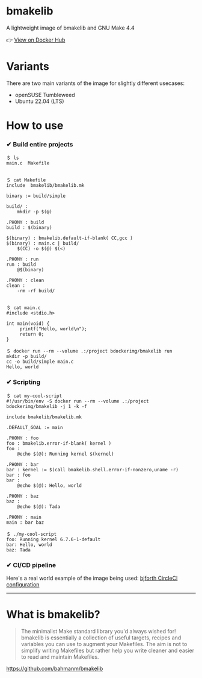 # bmakelib

A lightweight image of bmakelib and GNU Make 4.4

👉 [View on Docker Hub](https://hub.docker.com/r/bdockerimg/bmakelib)

# Variants

There are two main variants of the image for slightly different usecases:

* openSUSE Tumbleweed
* Ubuntu 22.04 (LTS)

# How to use

### ✔ Build entire projects

```
＄ ls 
main.c  Makefile


＄ cat Makefile
include  bmakelib/bmakelib.mk

binary := build/simple

build/ :
	mkdir -p $(@)

.PHONY : build
build : $(binary)

$(binary) : bmakelib.default-if-blank( CC,gcc )
$(binary) : main.c | build/
	$(CC) -o $(@) $(<)

.PHONY : run
run : build
	@$(binary)

.PHONY : clean
clean :
	-rm -rf build/


＄ cat main.c
#include <stdio.h>

int main(void) {
     printf("Hello, world\n");
     return 0;
}

＄ docker run --rm --volume .:/project bdockerimg/bmakelib run
mkdir -p build/
cc -o build/simple main.c
Hello, world
```

### ✔ Scripting

```
＄ cat my-cool-script
#!/usr/bin/env -S docker run --rm --volume .:/project bdockerimg/bmakelib -j 1 -k -f

include bmakelib/bmakelib.mk

.DEFAULT_GOAL := main

.PHONY : foo
foo : bmakelib.error-if-blank( kernel )
foo :
	@echo $(@): Running kernel $(kernel)

.PHONY : bar
bar : kernel := $(call bmakelib.shell.error-if-nonzero,uname -r)
bar : foo
bar :
	@echo $(@): Hello, world

.PHONY : baz
baz :
	@echo $(@): Tada

.PHONY : main
main : bar baz

＄ ./my-cool-script
foo: Running kernel 6.7.6-1-default
bar: Hello, world
baz: Tada
```

### ✔ CI/CD pipeline

Here's a real world example of the image being used: [bjforth CircleCI configuration](https://github.com/bahmanm/bjforth/blob/master/.circleci/config.yml#L8)

----

# What is bmakelib?

> The minimalist Make standard library you'd always wished for!
> bmakelib is essentially a collection of useful targets, recipes and variables you can use to 
> augment your Makefiles.
> The aim is not to simplify writing Makefiles but rather help you write cleaner and easier to 
> read and maintain Makefiles.

https://github.com/bahmanm/bmakelib
